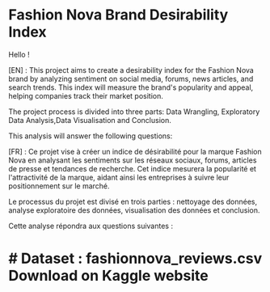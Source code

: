 # Fashion Nova Brand Desirability Index
Hello ! 

[EN] : This project aims to create a desirability index for the Fashion Nova brand by analyzing sentiment on social media, forums, news articles, and search trends. This index will measure the brand's popularity and appeal, helping companies track their market position.

The project process is divided into three parts: Data Wrangling, Exploratory Data Analysis,Data Visualisation and Conclusion.

This analysis will answer the following questions:


[FR] : Ce projet vise à créer un indice de désirabilité pour la marque Fashion Nova en analysant les sentiments sur les réseaux sociaux, forums, articles de presse et tendances de recherche. Cet indice mesurera la popularité et l'attractivité de la marque, aidant ainsi les entreprises à suivre leur positionnement sur le marché.

Le processus du projet est divisé en trois parties : nettoyage des données, analyse exploratoire des données, visualisation des données et conclusion.

Cette analyse répondra aux questions suivantes : 

# # Dataset : fashionnova_reviews.csv Download on Kaggle website 

 

